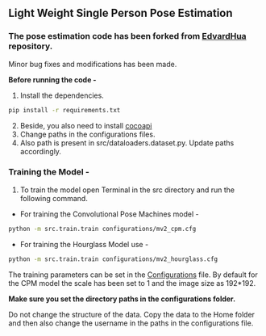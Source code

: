 ## Light Weight Single Person Pose Estimation

### The pose estimation code has been forked from [EdvardHua](https://github.com/edvardHua/PoseEstimationForMobile) repository. 
 
Minor bug fixes and modifications has been made. 

**Before running the code -**

1. Install the dependencies.

```bash
pip install -r requirements.txt
```

2. Beside, you also need to install [cocoapi](https://github.com/cocodataset/cocoapi)
3. Change paths in the configurations files. 
4. Also path is present in src/dataloaders.dataset.py. Update paths accordingly. 

### Training the Model - 

1. To train the model open Terminal in the src directory and run the following command. 


- For training the Convolutional Pose Machines model - 
```bash
python -m src.train.train configurations/mv2_cpm.cfg
```

- For training the Hourglass Model use - 

```bash
python -m src.train.train configurations/mv2_hourglass.cfg
```

The training parameters can be set in the [Configurations](https://github.com/yash21saraf/ActivityRecognition/tree/master/configurations) file. 
By default for the CPM model the scale has been set to 1 and the image size as 192*192. 

**Make sure you set the directory paths in the configurations folder.**

Do not change the structure of the data. Copy the data to the Home folder and then also change the username in the paths in the configurations file. 
